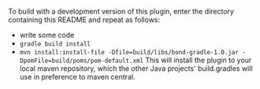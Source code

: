 To build with a development version of this plugin, enter the directory
containing this README and repeat as follows:
* write some code
* `gradle build install`
* `mvn install:install-file -Dfile=build/libs/bond-gradle-1.0.jar -DpomFile=build/poms/pom-default.xml`
This will install the plugin to your local maven repository, which the other
Java projects' build.gradles will use in preference to maven central.

